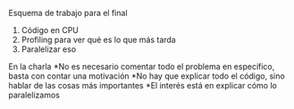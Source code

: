 Esquema de trabajo para el final
1. Código en CPU
2. Profiling para ver qué es lo que más tarda
3. Paralelizar eso

En la charla
*No es necesario comentar todo el problema en específico, basta con contar una motivación
*No hay que explicar todo el código, sino hablar de las cosas más importantes
*El interés está en explicar cómo lo paralelizamos